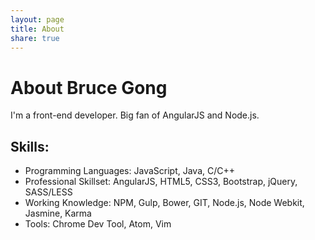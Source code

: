 ```yaml
---
layout: page
title: About
share: true
---
```


# About Bruce Gong

I'm a front-end developer. Big fan of AngularJS and Node.js.

## Skills:

* Programming Languages: JavaScript, Java, C/C++
* Professional Skillset: AngularJS, HTML5, CSS3, Bootstrap, jQuery, SASS/LESS
* Working Knowledge: NPM, Gulp, Bower, GIT, Node.js, Node Webkit, Jasmine, Karma
* Tools: Chrome Dev Tool, Atom, Vim
